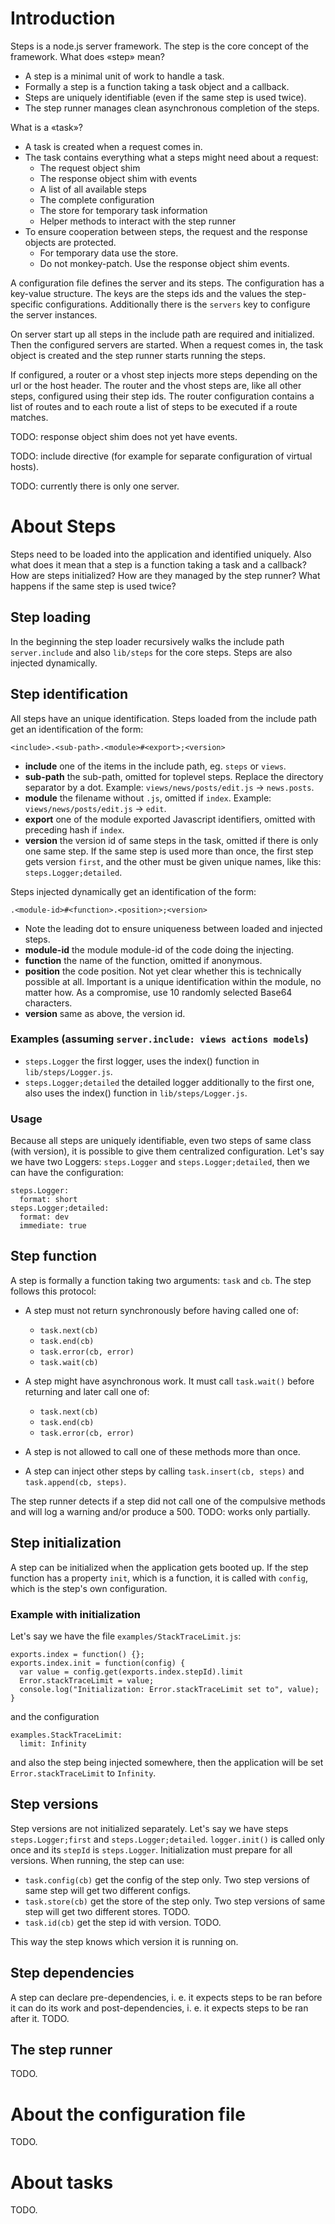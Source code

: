# Introduction

Steps is a node.js server framework. The step is the core concept of the
framework. What does «step» mean?

- A step is a minimal unit of work to handle a task.
- Formally a step is a function taking a task object and a callback.
- Steps are uniquely identifiable (even if the same step is used twice).
- The step runner manages clean asynchronous completion of the steps.

What is a «task»?

- A task is created when a request comes in.
- The task contains everything what a steps might need about a request:
  - The request object shim
  - The response object shim with events
  - A list of all available steps
  - The complete configuration
  - The store for temporary task information
  - Helper methods to interact with the step runner
- To ensure cooperation between steps, the request and the response objects
  are protected.
  - For temporary data use the store. 
  - Do not monkey-patch. Use the response object shim events.

A configuration file defines the server and its steps. The configuration
has a key-value structure. The keys are the steps ids and the values
the step-specific configurations. Additionally there is the `servers` key
to configure the server instances.

On server start up all steps in the include path are required and initialized.
Then the configured servers are started. When a request comes in, the task
object is created and the step runner starts running the steps.

If configured, a router or a vhost step injects more steps depending on the
url or the host header. The router and the vhost steps are, like all other
steps, configured using their step ids. The router configuration contains
a list of routes and to each route a list of steps to be executed if a route
matches.

TODO: response object shim does not yet have events.

TODO: include directive (for example for separate configuration of virtual
hosts).

TODO: currently there is only one server.

# About Steps

Steps need to be loaded into the application and identified uniquely. Also
what does it mean that a step is a function taking a task and a callback?
How are steps initialized? How are they managed by the step runner? What
happens if the same step is used twice?

## Step loading

In the beginning the step loader recursively walks the include path
`server.include` and also `lib/steps` for the core steps. Steps are also
injected dynamically.

## Step identification

All steps have an unique identification. Steps loaded from the include path
get an identification of the form:

`<include>.<sub-path>.<module>#<export>;<version>`

- **include** one of the items in the include path, eg. `steps` or `views`.
- **sub-path** the sub-path, omitted for toplevel steps. Replace the directory
  separator by a dot. Example: `views/news/posts/edit.js` → `news.posts`.
- **module** the filename without `.js`, omitted if `index`. Example:
  `views/news/posts/edit.js` → `edit`.
- **export** one of the module exported Javascript identifiers, omitted with
  preceding hash if `index`.
- **version** the version id of same steps in the task, omitted if there is
  only one same step. If the same step is used more than once, the first step
  gets version `first`, and the other must be given unique names, like this:
  `steps.Logger;detailed`.

Steps injected dynamically get an identification of the form:

`.<module-id>#<function>.<position>;<version>`

- Note the leading dot to ensure uniqueness between loaded and injected steps.
- **module-id** the module module-id of the code doing the injecting.
- **function** the name of the function, omitted if anonymous.
- **position** the code position. Not yet clear whether this is technically
  possible at all. Important is a unique identification within the module, no
  matter how. As a compromise, use 10 randomly selected Base64 characters.
- **version** same as above, the version id.

### Examples (assuming `server.include: views actions models`)

- `steps.Logger` the first logger, uses the index() function in
  `lib/steps/Logger.js`.
- `steps.Logger;detailed` the detailed logger additionally to the first one,
   also uses the index() function in `lib/steps/Logger.js`.

### Usage

Because all steps are uniquely identifiable, even two steps of same class
(with version), it is possible to give them centralized configuration. Let's
say we have two Loggers: `steps.Logger` and `steps.Logger;detailed`, then we
can have the configuration:

    steps.Logger:
      format: short
    steps.Logger;detailed:
      format: dev
      immediate: true

## Step function

A step is formally a function taking two arguments: `task` and `cb`. The step
follows this protocol:

- A step must not return synchronously before having called one of:
  - `task.next(cb)`
  - `task.end(cb)`
  - `task.error(cb, error)`
  - `task.wait(cb)`
  
- A step might have asynchronous work. It must call `task.wait()` before
  returning and later call one of:
  - `task.next(cb)`
  - `task.end(cb)`
  - `task.error(cb, error)`

- A step is not allowed to call one of these methods more than once.

- A step can inject other steps by calling `task.insert(cb, steps)` and
  `task.append(cb, steps)`.

The step runner detects if a step did not call one of the compulsive methods
and will log a warning and/or produce a 500. TODO: works only partially.

## Step initialization

A step can be initialized when the application gets booted up. If the step
function has a property `init`, which is a function, it is called with
`config`, which is the step's own configuration.

### Example with initialization

Let's say we have the file `examples/StackTraceLimit.js`:

    exports.index = function() {};
    exports.index.init = function(config) {
      var value = config.get(exports.index.stepId).limit
      Error.stackTraceLimit = value;
      console.log("Initialization: Error.stackTraceLimit set to", value);
    }

and the configuration

    examples.StackTraceLimit:
      limit: Infinity

and also the step being injected somewhere, then the application will be set 
`Error.stackTraceLimit` to `Infinity`.

## Step versions

Step versions are not initialized separately. Let's say we have steps
`steps.Logger;first` and `steps.Logger;detailed`. `logger.init()` is called
only once and its `stepId` is `steps.Logger`. Initialization must prepare
for all versions. When running, the step can use:

- `task.config(cb)` get the config of the step only. Two step versions of same
  step will get two different configs.
- `task.store(cb)` get the store of the step only. Two step versions of same
  step will get two different stores. TODO.
- `task.id(cb)` get the step id with version. TODO.

This way the step knows which version it is running on.

## Step dependencies

A step can declare pre-dependencies, i. e. it expects steps to be ran before
it can do its work and post-dependencies, i. e. it expects steps to be ran
after it. TODO.

## The step runner

TODO.

# About the configuration file

TODO.

# About tasks

TODO.

